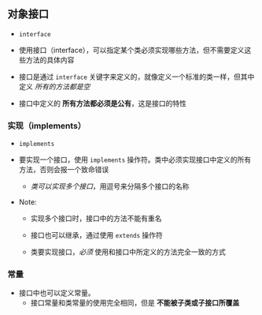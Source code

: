 ## 对象接口
* `interface`

* 使用接口（interface），可以指定某个类必须实现哪些方法，但不需要定义这些方法的具体内容

* 接口是通过 `interface` 关键字来定义的，就像定义一个标准的类一样，但其中定义 *所有的方法都是空*

* 接口中定义的 **所有方法都必须是公有**，这是接口的特性


### 实现（implements）
* `implements`

* 要实现一个接口，使用 `implements` 操作符。类中必须实现接口中定义的所有方法，否则会报一个致命错误
    * *类可以实现多个接口*，用逗号来分隔多个接口的名称

* Note:
    * 实现多个接口时，接口中的方法不能有重名

    * 接口也可以继承，通过使用 `extends` 操作符

    * 类要实现接口，*必须* 使用和接口中所定义的方法完全一致的方式


### 常量
* 接口中也可以定义常量。
    * 接口常量和类常量的使用完全相同，但是 **不能被子类或子接口所覆盖**
